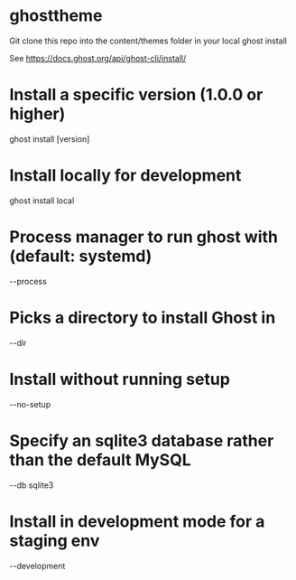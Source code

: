# ghosttheme
Git clone this repo into the content/themes folder in your local ghost install

See https://docs.ghost.org/api/ghost-cli/install/

# Install a specific version (1.0.0 or higher)
ghost install [version]</strong></pre>

# Install locally for development
ghost install local

# Process manager to run ghost with (default: systemd)
--process

# Picks a directory to install Ghost in
--dir

# Install without running setup
--no-setup

# Specify an sqlite3 database rather than the default MySQL
--db sqlite3

# Install in development mode for a staging env
--development

